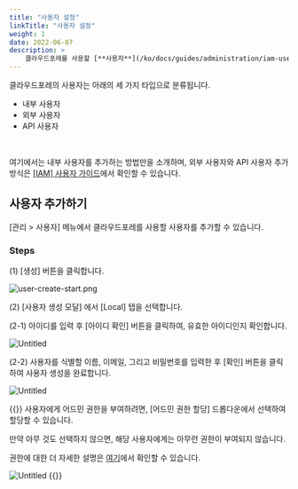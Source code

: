 ```yaml
---
title: "사용자 설정"
linkTitle: "사용자 설정"
weight: 1
date: 2022-06-07
description: >
    클라우드포레를 사용할 [**사용자**](/ko/docs/guides/administration/iam-user)를 추가합니다.
---
```


클라우드포레의 사용자는 아래의 세 가지 타입으로 분류됩니다.

- 내부 사용자
- 외부 사용자
- API 사용자

<br>

여기에서는 내부 사용자를 추가하는 방법만을 소개하며, 외부 사용자와 API 사용자 추가 방식은 [[IAM] 사용자 가이드](/ko/docs/guides/administration/iam-user)에서 확인할 수 있습니다.

## 사용자 추가하기

[관리 > 사용자] 메뉴에서 클라우드포레를 사용할 사용자를 추가할 수 있습니다.

### Steps

(1) [생성] 버튼을 클릭합니다.

![user-create-start.png](https://s3-us-west-2.amazonaws.com/secure.notion-static.com/3d0496d9-aaa5-48d5-b798-7920ae854ded/user-create-start.png)

(2) [사용자 생성 모달] 에서 [Local] 탭을 선택합니다. 

(2-1) 아이디를 입력 후 [아이디 확인] 버튼을 클릭하여, 유효한 아이디인지 확인합니다.

![Untitled](https://s3-us-west-2.amazonaws.com/secure.notion-static.com/b452f911-5419-4fe3-a258-039264aa0c38/Untitled.png)

(2-2) 사용자를 식별할 이름, 이메일, 그리고 비밀번호를 입력한 후 [확인] 버튼을 클릭하여 사용자 생성을 완료합니다.

![Untitled](https://s3-us-west-2.amazonaws.com/secure.notion-static.com/0901e4c5-89a2-48db-8c7a-5d62747b4264/Untitled.png)

{{<alert title="어드민 권한 할당">}}
사용자에게 어드민 권한을 부여하려면, [어드민 권한 할당] 드롭다운에서 선택하여 할당할 수 있습니다.

만약 아무 것도 선택하지 않으면, 해당 사용자에게는 아무런 권한이 부여되지 않습니다.

권한에 대한 더 자세한 설명은 [여기](/ko/docs/guides/administration/iam-role)에서 확인할 수 있습니다.

![Untitled](https://s3-us-west-2.amazonaws.com/secure.notion-static.com/6aa072dc-d22a-4b55-bae4-4589da8e9622/Untitled.png)
{{</alert>}}
